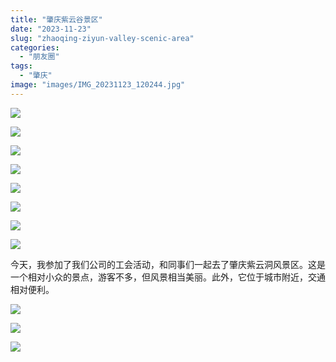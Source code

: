 ```yaml
---
title: "肇庆紫云谷景区"
date: "2023-11-23"
slug: "zhaoqing-ziyun-valley-scenic-area"
categories: 
  - "朋友圈"
tags: 
  - "肇庆"
image: "images/IMG_20231123_120244.jpg"
---
```


![](images/IMG_20231123_115931-1024x576.jpg)

![](images/IMG_20231123_120043-1024x576.jpg)

![](images/IMG_20231123_120007-841x1024.jpg)

![](images/IMG_20231123_120024-1024x576.jpg)

![](images/IMG_20231123_120123-1024x576.jpg)

![](images/IMG_20231123_120112-1024x574.jpg)

![](images/IMG_20231123_120334-610x1024.jpg)

![](images/IMG_20231123_120209-821x1024.jpg)

今天，我参加了我们公司的工会活动，和同事们一起去了肇庆紫云洞风景区。这是一个相对小众的景点，游客不多，但风景相当美丽。此外，它位于城市附近，交通相对便利。


![](images/IMG_20231123_120244-1024x576.jpg)

![](images/IMG_20231123_120230-1024x576.jpg)

![](images/IMG_20231123_120148-1024x576.jpg)



